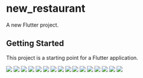 # new_restaurant

A new Flutter project.

## Getting Started

This project is a starting point for a Flutter application.

![](assets/screens/screen1.png)
![](assets/screens/screen2.png)
![](assets/screens/screen3.png)
![](assets/screens/screen4.png)
![](assets/screens/screen5.png)
![](assets/screens/screen6.png)
![](assets/screens/screen7.png)
![](assets/screens/screen9.png)
![](assets/screens/screen10.png)
![](assets/screens/screen11.png)
![](assets/screens/screen12.png)
![](assets/screens/screen13.png)
![](assets/screens/screen14.png)
![](assets/screens/screen15.png)
![](assets/screens/screen16.png)
![](assets/screens/screen17.png)
